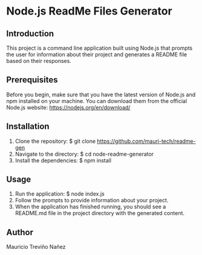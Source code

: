 # Node.js ReadMe Files Generator

## Introduction
This project is a command line application built using Node.js that prompts the user for information about their project and generates a README file based on their responses.

## Prerequisites
Before you begin, make sure that you have the latest version of Node.js and npm installed on your machine. You can download them from the official Node.js website: https://nodejs.org/en/download/

## Installation
1. Clone the repository: $ git clone https://github.com/mauri-tech/readme-gen
2. Navigate to the directory: $ cd node-readme-generator
3. Install the dependencies: $ npm install

## Usage
1. Run the application: $ node index.js
2. Follow the prompts to provide information about your project.
3. When the application has finished running, you should see a README.md file in the project directory with the generated content.

## Author
Mauricio Treviño Nañez